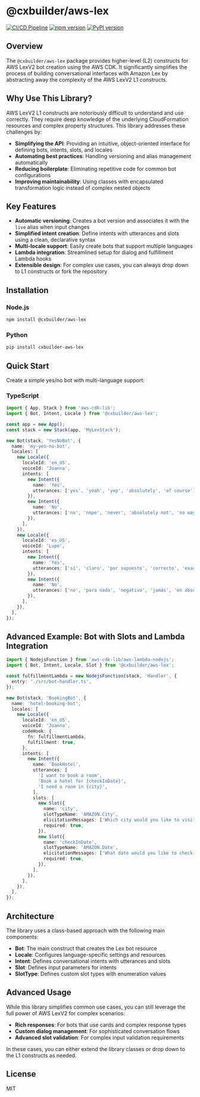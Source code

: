 # @cxbuilder/aws-lex

[![CI/CD Pipeline](https://github.com/cxbuilder/aws-lex/actions/workflows/ci-cd.yml/badge.svg)](https://github.com/cxbuilder/aws-lex/actions/workflows/ci-cd.yml)
[![npm version](https://badge.fury.io/js/@cxbuilder%2Faws-lex.svg)](https://badge.fury.io/js/@cxbuilder%2Faws-lex)
[![PyPI version](https://badge.fury.io/py/cxbuilder-aws-lex.svg)](https://badge.fury.io/py/cxbuilder-aws-lex)

## Overview

The `@cxbuilder/aws-lex` package provides higher-level (L2) constructs for AWS LexV2 bot creation using the AWS CDK. It significantly simplifies the process of building conversational interfaces with Amazon Lex by abstracting away the complexity of the AWS LexV2 L1 constructs.

## Why Use This Library?

AWS LexV2 L1 constructs are notoriously difficult to understand and use correctly. They require deep knowledge of the underlying CloudFormation resources and complex property structures. This library addresses these challenges by:

- **Simplifying the API**: Providing an intuitive, object-oriented interface for defining bots, intents, slots, and locales
- **Automating best practices**: Handling versioning and alias management automatically
- **Reducing boilerplate**: Eliminating repetitive code for common bot configurations
- **Improving maintainability**: Using classes with encapsulated transformation logic instead of complex nested objects

## Key Features

- **Automatic versioning**: Creates a bot version and associates it with the `live` alias when input changes
- **Simplified intent creation**: Define intents with utterances and slots using a clean, declarative syntax
- **Multi-locale support**: Easily create bots that support multiple languages
- **Lambda integration**: Streamlined setup for dialog and fulfillment Lambda hooks
- **Extensible design**: For complex use cases, you can always drop down to L1 constructs or fork the repository

## Installation

### Node.js

```bash
npm install @cxbuilder/aws-lex
```

### Python

```bash
pip install cxbuilder-aws-lex
```

## Quick Start

Create a simple yes/no bot with multi-language support:

### TypeScript

```typescript
import { App, Stack } from 'aws-cdk-lib';
import { Bot, Intent, Locale } from '@cxbuilder/aws-lex';

const app = new App();
const stack = new Stack(app, 'MyLexStack');

new Bot(stack, 'YesNoBot', {
  name: 'my-yes-no-bot',
  locales: [
    new Locale({
      localeId: 'en_US',
      voiceId: 'Joanna',
      intents: [
        new Intent({
          name: 'Yes',
          utterances: ['yes', 'yeah', 'yep', 'absolutely', 'of course'],
        }),
        new Intent({
          name: 'No',
          utterances: ['no', 'nope', 'never', 'absolutely not', 'no way'],
        }),
      ],
    }),
    new Locale({
      localeId: 'es_US',
      voiceId: 'Lupe',
      intents: [
        new Intent({
          name: 'Yes',
          utterances: ['sí', 'claro', 'por supuesto', 'correcto', 'exacto'],
        }),
        new Intent({
          name: 'No',
          utterances: ['no', 'para nada', 'negativo', 'jamás', 'en absoluto'],
        }),
      ],
    }),
  ],
});
```

## Advanced Example: Bot with Slots and Lambda Integration

```typescript
import { NodejsFunction } from 'aws-cdk-lib/aws-lambda-nodejs';
import { Bot, Intent, Locale, Slot } from '@cxbuilder/aws-lex';

const fulfillmentLambda = new NodejsFunction(stack, 'Handler', {
  entry: './src/bot-handler.ts',
});

new Bot(stack, 'BookingBot', {
  name: 'hotel-booking-bot',
  locales: [
    new Locale({
      localeId: 'en_US',
      voiceId: 'Joanna',
      codeHook: {
        fn: fulfillmentLambda,
        fulfillment: true,
      },
      intents: [
        new Intent({
          name: 'BookHotel',
          utterances: [
            'I want to book a room',
            'Book a hotel for {checkInDate}',
            'I need a room in {city}',
          ],
          slots: [
            new Slot({
              name: 'city',
              slotTypeName: 'AMAZON.City',
              elicitationMessages: ['Which city would you like to visit?'],
              required: true,
            }),
            new Slot({
              name: 'checkInDate',
              slotTypeName: 'AMAZON.Date',
              elicitationMessages: ['What date would you like to check in?'],
              required: true,
            }),
          ],
        }),
      ],
    }),
  ],
});
```

## Architecture

The library uses a class-based approach with the following main components:

- **Bot**: The main construct that creates the Lex bot resource
- **Locale**: Configures language-specific settings and resources
- **Intent**: Defines conversational intents with utterances and slots
- **Slot**: Defines input parameters for intents
- **SlotType**: Defines custom slot types with enumeration values

## Advanced Usage

While this library simplifies common use cases, you can still leverage the full power of AWS LexV2 for complex scenarios:

- **Rich responses**: For bots that use cards and complex response types
- **Custom dialog management**: For sophisticated conversation flows
- **Advanced slot validation**: For complex input validation requirements

In these cases, you can either extend the library classes or drop down to the L1 constructs as needed.

## License

MIT
